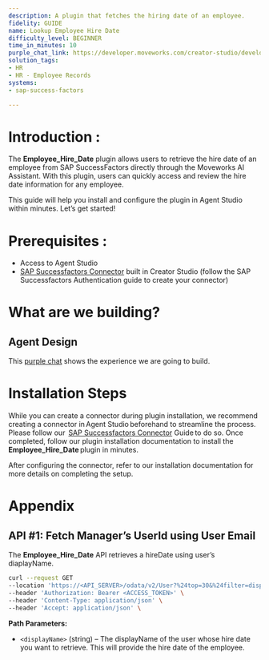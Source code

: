 ```yaml
---
description: A plugin that fetches the hiring date of an employee.
fidelity: GUIDE
name: Lookup Employee Hire Date
difficulty_level: BEGINNER
time_in_minutes: 10
purple_chat_link: https://developer.moveworks.com/creator-studio/developer-tools/purple-chat?conversation=%7B%22startTimestamp%22%3A%2211%3A43%2BAM%22%2C%22messages%22%3A%5B%7B%22parts%22%3A%5B%7B%22richText%22%3A%22Hey+Copilot%2C+can+you+tell+me+the+hire+date+for+another+employee%3F%22%7D%5D%2C%22role%22%3A%22user%22%7D%2C%7B%22parts%22%3A%5B%7B%22richText%22%3A%22%3Cp%3EI+can+help+with+that.+Let+me+first+check+if+you+have+the+necessary+permissions+to+view+other+employees%27+hire+dates.%3C%2Fp%3E%22%7D%2C%7B%22reasoningSteps%22%3A%5B%7B%22richText%22%3A%22Checking+user+role...%22%2C%22status%22%3A%22pending%22%7D%5D%7D%5D%2C%22role%22%3A%22assistant%22%7D%2C%7B%22parts%22%3A%5B%7B%22richText%22%3A%22It+looks+like+you+have+the+appropriate+permissions.+Could+you+please+provide+the+employee%27s+name+or+ID%3F%22%7D%5D%2C%22role%22%3A%22assistant%22%7D%2C%7B%22parts%22%3A%5B%7B%22richText%22%3A%22I%27d+like+to+know+the+hire+date+for+John+Doe.%22%7D%5D%2C%22role%22%3A%22user%22%7D%2C%7B%22parts%22%3A%5B%7B%22richText%22%3A%22Fetching+the+hire+date+for+John+Doe.+One+moment%2C+please.%22%7D%2C%7B%22reasoningSteps%22%3A%5B%7B%22richText%22%3A%22Retrieving+employee+hire+date...%22%2C%22status%22%3A%22pending%22%7D%5D%7D%5D%2C%22role%22%3A%22assistant%22%7D%2C%7B%22parts%22%3A%5B%7B%22richText%22%3A%22John+Doe%27s+hire+date+is+%3Cb%3EJanuary+15%2C+2018%3C%2Fb%3E.%22%7D%2C%7B%22richText%22%3A%22Is+there+anything+else+I+can+help+you+with%3F%22%7D%5D%2C%22role%22%3A%22assistant%22%7D%5D%7D
solution_tags:
- HR
- HR - Employee Records
systems:
- sap-success-factors

---
```


# **Introduction :**

The **Employee_Hire_Date** plugin allows users to retrieve the hire date of an employee from SAP SuccessFactors directly through the Moveworks AI Assistant. With this plugin, users can quickly access and review the hire date information for any employee.

This guide will help you install and configure the plugin in Agent Studio within minutes. Let’s get started!

# Prerequisites :

- Access to Agent Studio
- [SAP Successfactors Connector](https://developer.moveworks.com/creator-studio/resources/connector/?id=sap-success-factors&commit_id=21f2fb0f5f2b0852c62a72235121cd8d78d6b46b;) built in Creator Studio (follow the SAP  Successfactors  Authentication guide to create your connector)

# What are we building?

## **Agent Design**

This [purple chat](https://developer.moveworks.com/creator-studio/developer-tools/purple-chat?conversation=%7B%22startTimestamp%22%3A%2211%3A43%2BAM%22%2C%22messages%22%3A%5B%7B%22parts%22%3A%5B%7B%22richText%22%3A%22Hey+Copilot%2C+can+you+tell+me+the+hire+date+for+another+employee%3F%22%7D%5D%2C%22role%22%3A%22user%22%7D%2C%7B%22parts%22%3A%5B%7B%22richText%22%3A%22%3Cp%3EI+can+help+with+that.+Let+me+first+check+if+you+have+the+necessary+permissions+to+view+other+employees%27+hire+dates.%3C%2Fp%3E%22%7D%2C%7B%22reasoningSteps%22%3A%5B%7B%22richText%22%3A%22Checking+user+role...%22%2C%22status%22%3A%22pending%22%7D%5D%7D%5D%2C%22role%22%3A%22assistant%22%7D%2C%7B%22parts%22%3A%5B%7B%22richText%22%3A%22It+looks+like+you+have+the+appropriate+permissions.+Could+you+please+provide+the+employee%27s+name+or+ID%3F%22%7D%5D%2C%22role%22%3A%22assistant%22%7D%2C%7B%22parts%22%3A%5B%7B%22richText%22%3A%22I%27d+like+to+know+the+hire+date+for+John+Doe.%22%7D%5D%2C%22role%22%3A%22user%22%7D%2C%7B%22parts%22%3A%5B%7B%22richText%22%3A%22Fetching+the+hire+date+for+John+Doe.+One+moment%2C+please.%22%7D%2C%7B%22reasoningSteps%22%3A%5B%7B%22richText%22%3A%22Retrieving+employee+hire+date...%22%2C%22status%22%3A%22pending%22%7D%5D%7D%5D%2C%22role%22%3A%22assistant%22%7D%2C%7B%22parts%22%3A%5B%7B%22richText%22%3A%22John+Doe%27s+hire+date+is+%3Cb%3EJanuary+15%2C+2018%3C%2Fb%3E.%22%7D%2C%7B%22richText%22%3A%22Is+there+anything+else+I+can+help+you+with%3F%22%7D%5D%2C%22role%22%3A%22assistant%22%7D%5D%7D) shows the experience we are going to build.

# **Installation Steps**

While you can create a connector during plugin installation, we recommend creating a connector in Agent Studio beforehand to streamline the process. Please follow our  [SAP Successfactors Connector](https://developer.moveworks.com/creator-studio/resources/connector/?id=sap-success-factors&commit_id=21f2fb0f5f2b0852c62a72235121cd8d78d6b46b;) Guide to do so. Once completed, follow our plugin installation documentation to install the  **Employee_Hire_Date** plugin in minutes.

After configuring the connector, refer to our installation documentation for more details on completing the setup.

# **Appendix**

## API #1: **Fetch Manager’s UserId using User Email**

The **Employee_Hire_Date** API retrieves a hireDate using user’s diaplayName.

```bash
curl --request GET
--location 'https://<API_SERVER>/odata/v2/User?%24top=30&%24filter=displayName%20eq%20%27<displayName>%27&%24select=hireDate' \
--header 'Authorization: Bearer <ACCESS_TOKEN>' \
--header 'Content-Type: application/json' \
--header 'Accept: application/json' \
```

**Path Parameters:**

- `<displayName>` (string) – The displayName of the user whose hire date you want to retrieve. This will provide the hire date of the employee.